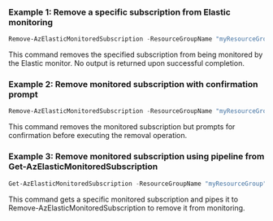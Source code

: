 ### Example 1: Remove a specific subscription from Elastic monitoring
```powershell
Remove-AzElasticMonitoredSubscription -ResourceGroupName "myResourceGroup" -MonitorName "myElasticMonitor" -ConfigurationName "12345678-1234-1234-1234-123456789012"
```

This command removes the specified subscription from being monitored by the Elastic monitor. No output is returned upon successful completion.

### Example 2: Remove monitored subscription with confirmation prompt
```powershell
Remove-AzElasticMonitoredSubscription -ResourceGroupName "myResourceGroup" -MonitorName "myElasticMonitor" -ConfigurationName "12345678-1234-1234-1234-123456789012" -Confirm
```

This command removes the monitored subscription but prompts for confirmation before executing the removal operation.

### Example 3: Remove monitored subscription using pipeline from Get-AzElasticMonitoredSubscription
```powershell
Get-AzElasticMonitoredSubscription -ResourceGroupName "myResourceGroup" -MonitorName "myElasticMonitor" -ConfigurationName "12345678-1234-1234-1234-123456789012" | Remove-AzElasticMonitoredSubscription
```

This command gets a specific monitored subscription and pipes it to Remove-AzElasticMonitoredSubscription to remove it from monitoring.

